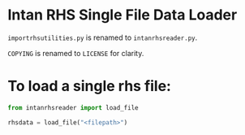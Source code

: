 # Intan RHS Single File Data Loader

`importrhsutilities.py` is renamed to `intanrhsreader.py`.

`COPYING` is renamed to `LICENSE` for clarity.

# To load a single rhs file:

```python
from intanrhsreader import load_file

rhsdata = load_file("<filepath>")
```